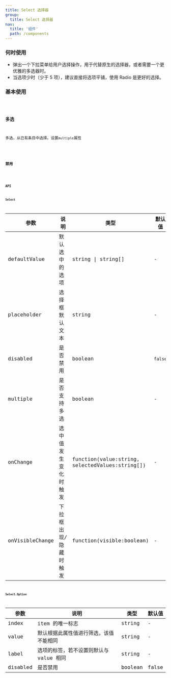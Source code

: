 ```yaml
---
title: Select 选择器
group:
  title: Select 选择器
nav:
  title: '组件'
  path: /components
---
```


### 何时使用

- 弹出一个下拉菜单给用户选择操作，用于代替原生的选择器，或者需要一个更优雅的多选器时。
- 当选项少时（少于 5 项），建议直接将选项平铺，使用 Radio 是更好的选择。

### 基本使用

<code src="./demos/base.tsx" />

### 多选

多选，从已有条目中选择。设置`multiple`属性

<code src="./demos/multiple.tsx" />

### 禁用

<code src="./demos/disabled.tsx" />

### API

#### Select

| 参数            | 说明                  | 类型                                             | 默认值  |
| --------------- | --------------------- | ------------------------------------------------ | ------- |
| defaultValue    | 默认选中的选项        | string \| string\[]                              | -       |
| placeholder     | 选择框默认文本        | string                                           | -       |
| disabled        | 是否禁用              | boolean                                          | `false` |
| multiple        | 是否支持多选          | boolean                                          | -       |
| onChange        | 选中值发生变化时触发  | function(value:string, selectedValues:string\[]) | -       |
| onVisibleChange | 下拉框出现/隐藏时触发 | function(visible:boolean)                        | -       |

#### Select.Option

| 参数     | 说明                                    | 类型    | 默认值 |
| -------- | --------------------------------------- | ------- | ------ |
| index    | item 的唯一标志                         | string  | -      |
| value    | 默认根据此属性值进行筛选，该值不能相同  | string  | -      |
| label    | 选项的标签，若不设置则默认与 value 相同 | string  | -      |
| disabled | 是否禁用                                | boolean | false  |
